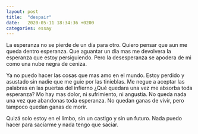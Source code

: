 ```yaml
---
layout: post
title:  "despair"
date:   2020-05-11 18:34:36 +0200
categories: essay
---
```


La esperanza no se pierde de un día para otro. Quiero pensar que aun
me queda dentro esperanza. Que aguantar un dia mas me devolvera la
esperanza que estoy persiguiendo. Pero la desesperanza se apodera de
mi como una nube negra de ceniza.

Ya no puedo hacer las cosas que mas amo en el mundo. Estoy perdido y
asustado sin nadie que me guie por las tinieblas. Me negue a aceptar
las palabras en las puertas del infierno ¿Qué quedara una vez me
absorba toda esperanza? Mo hay mas dolor, ni sufrimiento, ni
angustia. No queda nada una vez que abandonas toda esperanza. No
quedan ganas de vivir, pero tampoco quedan ganas de morir.

Quizá solo estoy en el limbo, sin un castigo y sin un futuro. Nada
puedo hacer para saciarme y nada tengo que saciar. 
